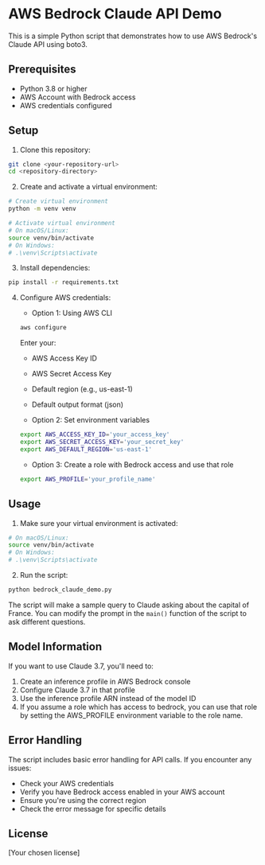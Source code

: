 # AWS Bedrock Claude API Demo

This is a simple Python script that demonstrates how to use AWS Bedrock's Claude API using boto3.

## Prerequisites

- Python 3.8 or higher
- AWS Account with Bedrock access
- AWS credentials configured

## Setup

1. Clone this repository:
```bash
git clone <your-repository-url>
cd <repository-directory>
```

2. Create and activate a virtual environment:
```bash
# Create virtual environment
python -m venv venv

# Activate virtual environment
# On macOS/Linux:
source venv/bin/activate
# On Windows:
# .\venv\Scripts\activate
```

3. Install dependencies:
```bash
pip install -r requirements.txt
```

4. Configure AWS credentials:
   - Option 1: Using AWS CLI
   ```bash
   aws configure
   ```
   Enter your:
   - AWS Access Key ID
   - AWS Secret Access Key
   - Default region (e.g., us-east-1)
   - Default output format (json)

   - Option 2: Set environment variables
   ```bash
   export AWS_ACCESS_KEY_ID='your_access_key'
   export AWS_SECRET_ACCESS_KEY='your_secret_key'
   export AWS_DEFAULT_REGION='us-east-1'
   ```

   - Option 3: Create a role with Bedrock access and use that role
   ```bash
   export AWS_PROFILE='your_profile_name'
   ```

## Usage

1. Make sure your virtual environment is activated:
```bash
# On macOS/Linux:
source venv/bin/activate
# On Windows:
# .\venv\Scripts\activate
```

2. Run the script:
```bash
python bedrock_claude_demo.py
```

The script will make a sample query to Claude asking about the capital of France. You can modify the prompt in the `main()` function of the script to ask different questions.

## Model Information

If you want to use Claude 3.7, you'll need to:
1. Create an inference profile in AWS Bedrock console
2. Configure Claude 3.7 in that profile
3. Use the inference profile ARN instead of the model ID
4. If you assume a role which has access to bedrock, you can use that role by setting the AWS_PROFILE environment variable to the role name.

## Error Handling

The script includes basic error handling for API calls. If you encounter any issues:
- Check your AWS credentials
- Verify you have Bedrock access enabled in your AWS account
- Ensure you're using the correct region
- Check the error message for specific details

## License

[Your chosen license] 
